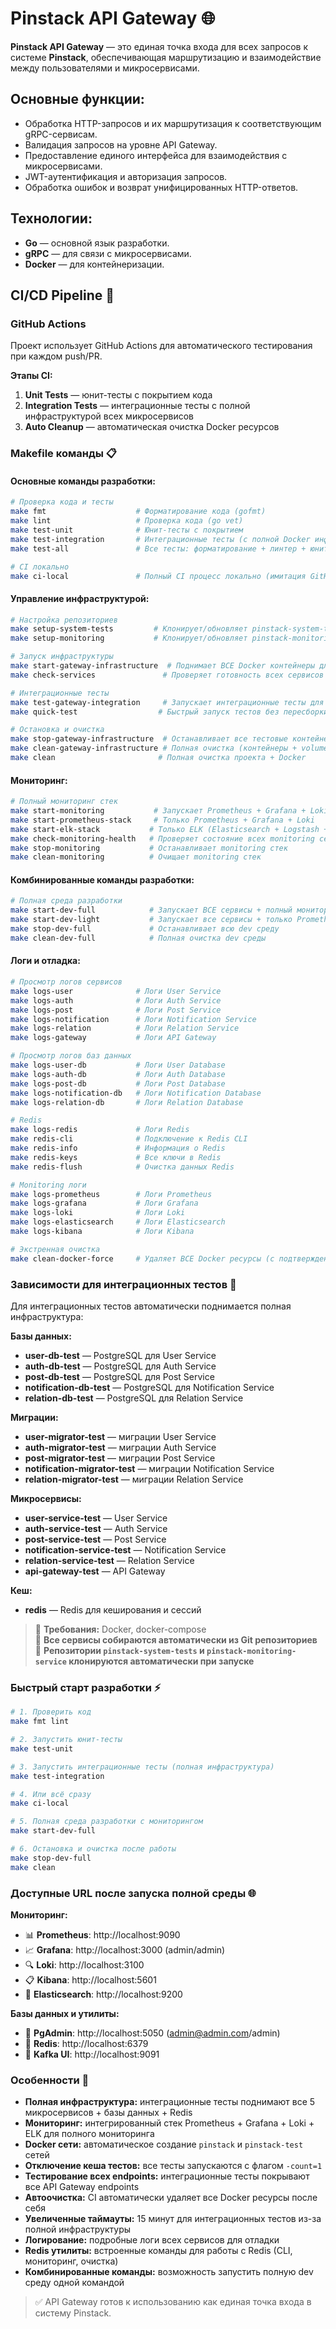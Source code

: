 # Pinstack API Gateway 🌐

**Pinstack API Gateway** — это единая точка входа для всех запросов к системе **Pinstack**, обеспечивающая маршрутизацию и взаимодействие между пользователями и микросервисами.

## Основные функции:
- Обработка HTTP-запросов и их маршрутизация к соответствующим gRPC-сервисам.
- Валидация запросов на уровне API Gateway.
- Предоставление единого интерфейса для взаимодействия с микросервисами.
- JWT-аутентификация и авторизация запросов.
- Обработка ошибок и возврат унифицированных HTTP-ответов.

## Технологии:
- **Go** — основной язык разработки.
- **gRPC** — для связи с микросервисами.
- **Docker** — для контейнеризации.

## CI/CD Pipeline 🚀

### GitHub Actions
Проект использует GitHub Actions для автоматического тестирования при каждом push/PR.

**Этапы CI:**
1. **Unit Tests** — юнит-тесты с покрытием кода
2. **Integration Tests** — интеграционные тесты с полной инфраструктурой всех микросервисов
3. **Auto Cleanup** — автоматическая очистка Docker ресурсов

### Makefile команды 📋

#### Основные команды разработки:
```bash
# Проверка кода и тесты
make fmt                    # Форматирование кода (gofmt)
make lint                   # Проверка кода (go vet)
make test-unit              # Юнит-тесты с покрытием
make test-integration       # Интеграционные тесты (с полной Docker инфраструктурой)
make test-all               # Все тесты: форматирование + линтер + юнит + интеграционные

# CI локально
make ci-local               # Полный CI процесс локально (имитация GitHub Actions)
```

#### Управление инфраструктурой:
```bash
# Настройка репозиториев
make setup-system-tests         # Клонирует/обновляет pinstack-system-tests репозиторий
make setup-monitoring           # Клонирует/обновляет pinstack-monitoring-service репозиторий

# Запуск инфраструктуры
make start-gateway-infrastructure  # Поднимает ВСЕ Docker контейнеры для тестов
make check-services               # Проверяет готовность всех сервисов

# Интеграционные тесты
make test-gateway-integration     # Запускает интеграционные тесты для всех endpoints
make quick-test                  # Быстрый запуск тестов без пересборки контейнеров

# Остановка и очистка
make stop-gateway-infrastructure  # Останавливает все тестовые контейнеры
make clean-gateway-infrastructure # Полная очистка (контейнеры + volumes + образы)
make clean                       # Полная очистка проекта + Docker
```

#### Мониторинг:
```bash
# Полный мониторинг стек
make start-monitoring           # Запускает Prometheus + Grafana + Loki + ELK + PgAdmin + Kafka UI
make start-prometheus-stack     # Только Prometheus + Grafana + Loki
make start-elk-stack           # Только ELK (Elasticsearch + Logstash + Kibana)
make check-monitoring-health   # Проверяет состояние всех monitoring сервисов
make stop-monitoring           # Останавливает monitoring стек
make clean-monitoring          # Очищает monitoring стек
```

#### Комбинированные команды разработки:
```bash
# Полная среда разработки
make start-dev-full            # Запускает ВСЕ сервисы + полный мониторинг
make start-dev-light           # Запускает все сервисы + только Prometheus стек (без ELK)
make stop-dev-full             # Останавливает всю dev среду
make clean-dev-full            # Полная очистка dev среды
```

#### Логи и отладка:
```bash
# Просмотр логов сервисов
make logs-user              # Логи User Service
make logs-auth              # Логи Auth Service
make logs-post              # Логи Post Service
make logs-notification      # Логи Notification Service
make logs-relation          # Логи Relation Service
make logs-gateway           # Логи API Gateway

# Просмотр логов баз данных
make logs-user-db           # Логи User Database
make logs-auth-db           # Логи Auth Database
make logs-post-db           # Логи Post Database
make logs-notification-db   # Логи Notification Database
make logs-relation-db       # Логи Relation Database

# Redis
make logs-redis             # Логи Redis
make redis-cli              # Подключение к Redis CLI
make redis-info             # Информация о Redis
make redis-keys             # Все ключи в Redis
make redis-flush            # Очистка данных Redis

# Monitoring логи
make logs-prometheus        # Логи Prometheus
make logs-grafana           # Логи Grafana
make logs-loki              # Логи Loki
make logs-elasticsearch     # Логи Elasticsearch
make logs-kibana            # Логи Kibana

# Экстренная очистка
make clean-docker-force     # Удаляет ВСЕ Docker ресурсы (с подтверждением)
```

### Зависимости для интеграционных тестов 🐳

Для интеграционных тестов автоматически поднимается полная инфраструктура:

**Базы данных:**
- **user-db-test** — PostgreSQL для User Service
- **auth-db-test** — PostgreSQL для Auth Service
- **post-db-test** — PostgreSQL для Post Service
- **notification-db-test** — PostgreSQL для Notification Service
- **relation-db-test** — PostgreSQL для Relation Service

**Миграции:**
- **user-migrator-test** — миграции User Service
- **auth-migrator-test** — миграции Auth Service
- **post-migrator-test** — миграции Post Service
- **notification-migrator-test** — миграции Notification Service
- **relation-migrator-test** — миграции Relation Service

**Микросервисы:**
- **user-service-test** — User Service
- **auth-service-test** — Auth Service
- **post-service-test** — Post Service
- **notification-service-test** — Notification Service
- **relation-service-test** — Relation Service
- **api-gateway-test** — API Gateway

**Кеш:**
- **redis** — Redis для кеширования и сессий

> 📍 **Требования:** Docker, docker-compose  
> 🚀 **Все сервисы собираются автоматически из Git репозиториев**  
> 🔄 **Репозитории `pinstack-system-tests` и `pinstack-monitoring-service` клонируются автоматически при запуске**

### Быстрый старт разработки ⚡

```bash
# 1. Проверить код
make fmt lint

# 2. Запустить юнит-тесты
make test-unit

# 3. Запустить интеграционные тесты (полная инфраструктура)
make test-integration

# 4. Или всё сразу
make ci-local

# 5. Полная среда разработки с мониторингом
make start-dev-full

# 6. Остановка и очистка после работы
make stop-dev-full
make clean
```

### Доступные URL после запуска полной среды 🌐

**Мониторинг:**
- 📊 **Prometheus**: http://localhost:9090
- 📈 **Grafana**: http://localhost:3000 (admin/admin)
- 🔍 **Loki**: http://localhost:3100
- 📋 **Kibana**: http://localhost:5601
- 💾 **Elasticsearch**: http://localhost:9200

**Базы данных и утилиты:**
- 🐧 **PgAdmin**: http://localhost:5050 (admin@admin.com/admin)
- 🔴 **Redis**:  http://localhost:6379
- 🐛 **Kafka UI**: http://localhost:9091

### Особенности 🔧

- **Полная инфраструктура:** интеграционные тесты поднимают все 5 микросервисов + базы данных + Redis
- **Мониторинг:** интегрированный стек Prometheus + Grafana + Loki + ELK для полного мониторинга
- **Docker сети:** автоматическое создание `pinstack` и `pinstack-test` сетей
- **Отключение кеша тестов:** все тесты запускаются с флагом `-count=1`
- **Тестирование всех endpoints:** интеграционные тесты покрывают все API Gateway endpoints
- **Автоочистка:** CI автоматически удаляет все Docker ресурсы после себя
- **Увеличенные таймауты:** 15 минут для интеграционных тестов из-за полной инфраструктуры
- **Логирование:** подробные логи всех сервисов для отладки
- **Redis утилиты:** встроенные команды для работы с Redis (CLI, мониторинг, очистка)
- **Комбинированные команды:** возможность запустить полную dev среду одной командой

> ✅ API Gateway готов к использованию как единая точка входа в систему Pinstack.
